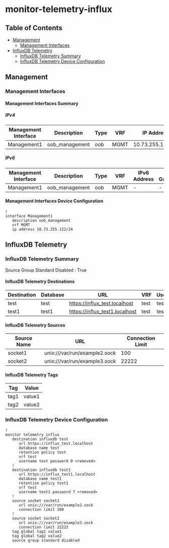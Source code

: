# monitor-telemetry-influx

## Table of Contents

- [Management](#management)
  - [Management Interfaces](#management-interfaces)
- [InfluxDB Telemetry](#influxdb-telemetry)
  - [InfluxDB Telemetry Summary](#influxdb-telemetry-summary)
  - [InfluxDB Telemetry Device Configuration](#influxdb-telemetry-device-configuration)

## Management

### Management Interfaces

#### Management Interfaces Summary

##### IPv4

| Management Interface | Description | Type | VRF | IP Address | Gateway |
| -------------------- | ----------- | ---- | --- | ---------- | ------- |
| Management1 | oob_management | oob | MGMT | 10.73.255.122/24 | 10.73.255.2 |

##### IPv6

| Management Interface | Description | Type | VRF | IPv6 Address | IPv6 Gateway |
| -------------------- | ----------- | ---- | --- | ------------ | ------------ |
| Management1 | oob_management | oob | MGMT | - | - |

#### Management Interfaces Device Configuration

```eos
!
interface Management1
   description oob_management
   vrf MGMT
   ip address 10.73.255.122/24
```

## InfluxDB Telemetry

### InfluxDB Telemetry Summary

Source Group Standard Disabled : True

#### InfluxDB Telemetry Destinations

| Destination | Database | URL | VRF | Username |
| ----------- | -------- | --- | --- | -------- |
| test | test | https://influx_test.localhost | test | test |
| test1 | test1 | https://influx_test1.localhost | test | test1 |

#### InfluxDB Telemetry Sources

| Source Name | URL | Connection Limit |
| ----------- | --- | ---------------- |
| socket1 | unix:///var/run/example2.sock | 100 |
| socket2 | unix:///var/run/example3.sock | 22222 |

#### InfluxDB Telemetry Tags

| Tag | Value |
| --- | ----- |
| tag1 | value1 |
| tag2 | value2 |

### InfluxDB Telemetry Device Configuration

```eos
!
monitor telemetry influx
   destination influxdb test
      url https://influx_test.localhost
      database name test
      retention policy test
      vrf test
      username test password 0 <removed>
   !
   destination influxdb test1
      url https://influx_test1.localhost
      database name test1
      retention policy test1
      vrf test
      username test1 password 7 <removed>
   !
   source socket socket1
      url unix:///var/run/example2.sock
      connection limit 100
   !
   source socket socket2
      url unix:///var/run/example3.sock
      connection limit 22222
   tag global tag1 value1
   tag global tag2 value2
   source group standard disabled
```
